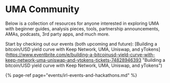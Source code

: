 # UMA Community

Below is a collection of resources for anyone interested in exploring UMA with beginner guides, analysis pieces, tools, partnership announcements, AMAs, podcasts, 3rd party apps, and much more.

Start by checking out our events \(both upcoming and future\):
[Building a bitcoin/USD yield curve with Keep Network, UMA, Uniswap, and yTokens] (https://www.eventbrite.com/e/building-a-bitcoinusd-yield-curve-with-keep-network-uma-uniswap-and-ytokens-tickets-74828946393 "Building a bitcoin/USD yield curve with Keep Network, UMA, Uniswap, and yTokens")

{% page-ref page="events/irl-events-and-hackathons.md" %}


